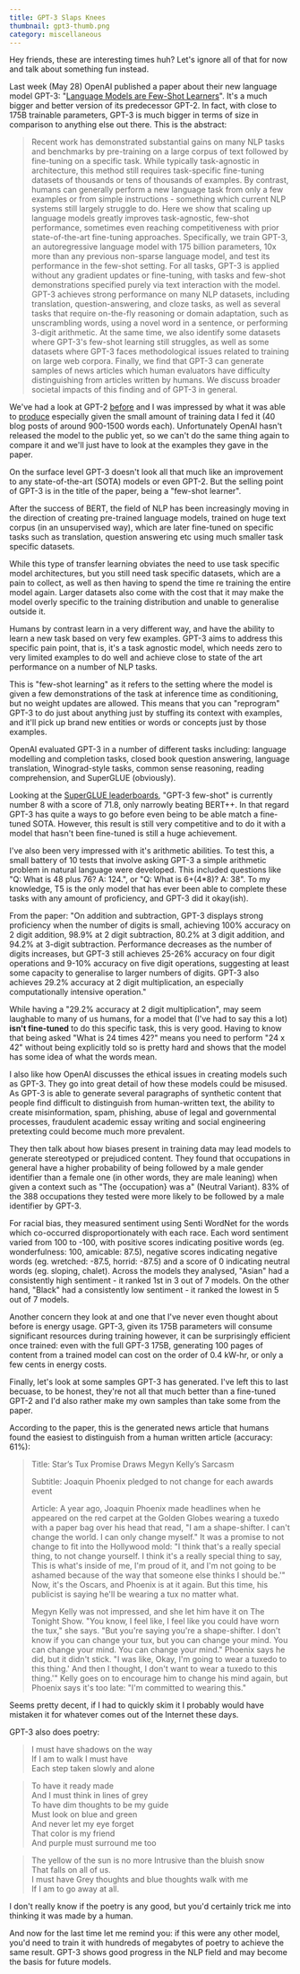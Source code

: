 ```yaml
---
title: GPT-3 Slaps Knees
thumbnail: gpt3-thumb.png
category: miscellaneous
---
```


Hey friends, these are interesting times huh? Let's ignore all of that for now and talk about something fun instead.

Last week (May 28) OpenAI published a paper about their new language model GPT-3: "[Language Models are Few-Shot Learners](https://arxiv.org/abs/2005.14165)". It's a much bigger and better version of its predecessor GPT-2. In fact, with close to 175B trainable parameters, GPT-3 is much bigger in terms of size in comparison to anything else out there. This is the abstract:

> Recent work has demonstrated substantial gains on many NLP tasks and benchmarks by pre-training on a large corpus of text followed by fine-tuning on a specific task. While typically task-agnostic in architecture, this method still requires task-specific fine-tuning datasets of thousands or tens of thousands of examples. By contrast, humans can generally perform a new language task from only a few examples or from simple instructions - something which current NLP systems still largely struggle to do. Here we show that scaling up language models greatly improves task-agnostic, few-shot performance, sometimes even reaching competitiveness with prior state-of-the-art fine-tuning approaches. Specifically, we train GPT-3, an autoregressive language model with 175 billion parameters, 10x more than any previous non-sparse language model, and test its performance in the few-shot setting. For all tasks, GPT-3 is applied without any gradient updates or fine-tuning, with tasks and few-shot demonstrations specified purely via text interaction with the model. GPT-3 achieves strong performance on many NLP datasets, including translation, question-answering, and cloze tasks, as well as several tasks that require on-the-fly reasoning or domain adaptation, such as unscrambling words, using a novel word in a sentence, or performing 3-digit arithmetic. At the same time, we also identify some datasets where GPT-3's few-shot learning still struggles, as well as some datasets where GPT-3 faces methodological issues related to training on large web corpora. Finally, we find that GPT-3 can generate samples of news articles which human evaluators have difficulty distinguishing from articles written by humans. We discuss broader societal impacts of this finding and of GPT-3 in general. 

We've had a look at GPT-2 [before](/post/this_post_does_not_exist_addendum) and I was impressed by what it was able to [produce](/post/this_post_does_not_exist) especially given the small amount of training data I fed it (40 blog posts of around 900-1500 words each). Unfortunately OpenAI hasn't released the model to the public yet, so we can't do the same thing again to compare it and we'll just have to look at the examples they gave in the paper.

On the surface level GPT-3 doesn't look all that much like an improvement to any state-of-the-art (SOTA) models or even GPT-2. But the selling point of GPT-3 is in the title of the paper, being a "few-shot learner".

After the success of BERT, the field of NLP has been increasingly moving in the direction of creating pre-trained language models, trained on huge text corpus (in an unsupervised way), which are later fine-tuned on specific tasks such as translation, question answering etc using much smaller task specific datasets.

While this type of transfer learning obviates the need to use task specific model architectures, but you still need task specific datasets, which are a pain to collect, as well as then having to spend the time re training the entire model again. Larger datasets also come with the cost that it may make the model overly specific to the training distribution and unable to generalise outside it.

Humans by contrast learn in a very different way, and have the ability to learn a new task based on very few examples. GPT-3 aims to address this specific pain point, that is, it's a task agnostic model, which needs zero to very limited examples to do well and achieve close to state of the art performance on a number of NLP tasks.

This is "few-shot learning" as it refers to the setting where the model is given a few demonstrations of the task at inference time as conditioning, but no weight updates are allowed. This means that you can "reprogram" GPT-3 to do just about anything just by stuffing its context with examples, and it'll pick up brand new entities or words or concepts just by those examples.

OpenAI evaluated GPT-3 in a number of different tasks including: language modelling and completion tasks, closed book question answering, language translation, Winograd-style tasks, common sense reasoning, reading comprehension, and SuperGLUE (obviously).

Looking at the [SuperGLUE leaderboards](https://super.gluebenchmark.com/leaderboard/), "GPT-3 few-shot" is currently number 8 with a score of 71.8, only narrowly beating BERT++. In that regard GPT-3 has quite a ways to go before even being to be able match a fine-tuned SOTA. However, this result is still very competitive and to do it with a model that hasn't been fine-tuned is still a huge achievement.

I've also been very impressed with it's arithmetic abilities. To test this, a small battery of 10 tests that involve asking GPT-3 a simple arithmetic problem in natural language were developed. This included questions like "Q: What is 48 plus 76? A: 124.", or "Q: What is 6+(4\*8)? A: 38". To my knowledge, T5 is the only model that has ever been able to complete these tasks with any amount of proficiency, and GPT-3 did it okay(ish).

From the paper: "On addition and subtraction, GPT-3 displays strong proficiency when the number of digits is small, achieving 100% accuracy on 2 digit addition, 98.9% at 2 digit subtraction, 80.2% at 3 digit addition, and 94.2% at 3-digit subtraction. Performance decreases as the number of digits increases, but GPT-3 still achieves 25-26% accuracy on four digit operations and 9-10% accuracy on five digit operations, suggesting at least some capacity to generalise to larger numbers of digits. GPT-3 also achieves 29.2% accuracy at 2 digit multiplication, an especially computationally intensive operation."

While having a "29.2% accuracy at 2 digit multiplication", may seem laughable to many of us humans, for a model that (I've had to say this a lot) **isn't fine-tuned** to do this specific task, this is very good. Having to know that being asked "What is 24 times 42?" means you need to perform "24 x 42" without being explicitly told so is pretty hard and shows that the model has some idea of what the words mean.

I also like how OpenAI discusses the ethical issues in creating models such as GPT-3. They go into great detail of how these models could be misused. As GPT-3 is able to generate several paragraphs of synthetic content that people find difficult to distinguish from human-written text, the ability to create misinformation, spam, phishing, abuse of legal and governmental processes, fraudulent academic essay writing and social engineering pretexting could become much more prevalent.

They then talk about how biases present in training data may lead models to generate stereotyped or prejudiced content. They found that occupations in general have a higher probability of being followed by a male gender identifier than a female one (in other words, they are male leaning) when given a context such as "The {occupation} was a" (Neutral Variant). 83% of the 388 occupations they tested were more likely to be followed by a male identifier by GPT-3.

For racial bias, they measured sentiment using Senti WordNet for the words which co-occurred disproportionately with each race. Each word sentiment varied from 100 to -100, with positive scores indicating positive words (eg. wonderfulness: 100, amicable: 87.5), negative scores indicating negative words (eg. wretched: -87.5, horrid: -87.5) and a score of 0 indicating neutral words (eg. sloping, chalet). Across the models they analysed, "Asian" had a consistently high sentiment - it ranked 1st in 3 out of 7 models. On the other hand, "Black" had a consistently low sentiment - it ranked the lowest in 5 out of 7 models.  

Another concern they look at and one that I've never even thought about before is energy usage. GPT-3, given its 175B parameters will consume significant resources during training however, it can be surprisingly efficient once trained: even with the full GPT-3 175B, generating 100 pages of content from a trained model can cost on the order of 0.4 kW-hr, or only a few cents in energy costs.

Finally, let's look at some samples GPT-3 has generated. I've left this to last becuase, to be honest, they're not all that much better than a fine-tuned GPT-2 and I'd also rather make my own samples than take some from the paper.

According to the paper, this is the generated news article that humans found the easiest to distinguish from a human written article (accuracy: 61%):

> Title: Star’s Tux Promise Draws Megyn Kelly’s Sarcasm
>
> Subtitle: Joaquin Phoenix pledged to not change for each awards event
>
> Article: A year ago, Joaquin Phoenix made headlines when he appeared on the red carpet at the Golden Globes wearing a tuxedo with a paper bag over his head that read, "I am a shape-shifter. I can't change the world. I can only change myself." It was a promise to not change to fit into the Hollywood mold: "I think that's a really special thing, to not change yourself. I think it's a really special thing to say, This is what's inside of me, I'm proud of it, and I'm not going to be ashamed because of the way that someone else thinks I should be.'" Now, it's the Oscars, and Phoenix is at it again. But this time, his publicist is saying he'll be wearing a tux no matter what.
>
> Megyn Kelly was not impressed, and she let him have it on The Tonight Show. "You know, I feel like, I feel like you could have worn the tux," she says. "But you're saying you're a shape-shifter. I don't know if you can change your tux, but you can change your mind. You can change your mind. You can change your mind." Phoenix says he did, but it didn't stick. "I was like, Okay, I'm going to wear a tuxedo to this thing.' And then I thought, I don't want to wear a tuxedo to this thing.'" Kelly goes on to encourage him to change his mind again, but Phoenix says it's too late: "I'm committed to wearing this." 

Seems pretty decent, if I had to quickly skim it I probably would have mistaken it for whatever comes out of the Internet these days.

GPT-3 also does poetry:

> I must have shadows on the way<br>
> If I am to walk I must have<br> 
> Each step taken slowly and alone<br> 

> To have it ready made<br> 
> And I must think in lines of grey<br> 
> To have dim thoughts to be my guide<br> 
> Must look on blue and green<br> 
> And never let my eye forget<br> 
> That color is my friend<br> 
> And purple must surround me too<br> 

> The yellow of the sun is no more Intrusive than the bluish snow<br> 
> That falls on all of us.<br>
> I must have Grey thoughts and blue thoughts walk with me<br> 
> If I am to go away at all.<br> 

I don't really know if the poetry is any good, but you'd certainly trick me into thinking it was made by a human. 

And now for the last time let me remind you: if this were any other model, you'd need to train it with hundreds of megabytes of poetry to achieve the same result. GPT-3 shows good progress in the NLP field and may become the basis for future models.
